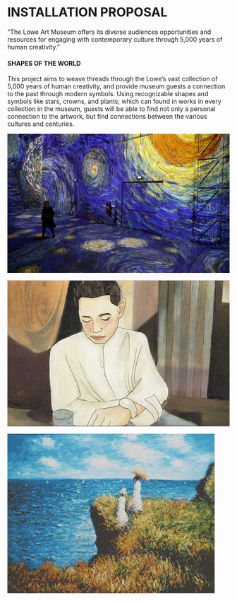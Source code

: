 # INSTALLATION PROPOSAL

“The Lowe Art Museum offers its diverse audiences opportunities and resources for engaging with contemporary culture through 5,000 years of human creativity.”

#### SHAPES OF THE WORLD
This project aims to weave threads through the Lowe’s vast collection of 5,000 years of human creativity, and provide museum guests a connection to the past through modern symbols. Using recognizable shapes and symbols like stars, crowns, and plants; which can found in works in every collection in the museum, guests will be able to find not only a personal connection to the artwork, but find connections between the various cultures and centuries.

![s](https://github.com/artdelolo/CIM595-795-Installations/blob/master/HW/Installation/instal.jpg)

![s](https://github.com/artdelolo/CIM595-795-Installations/blob/master/HW/Installation/instal-2.gif)

![s](https://github.com/artdelolo/CIM595-795-Installations/blob/master/HW/Installation/instal-3.gif)
